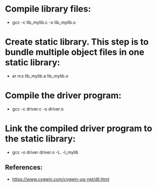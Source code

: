 # Compile library files:

- gcc -c lib_mylib.c -o lib_mylib.o

# Create static library. This step is to bundle multiple object files in one static library:

- ar rcs lib_mylib.a lib_mylib.o 

# Compile the driver program:

- gcc -c driver.c -o driver.o

# Link the compiled driver program to the static library:

- gcc -o driver driver.o -L. -l_mylib

## References:

- https://www.cygwin.com/cygwin-ug-net/dll.html